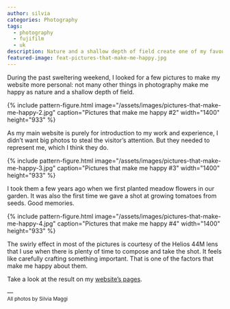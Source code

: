 ```yaml
---
author: silvia
categories: Photography
tags:
  - photography
  - fujifilm
  - uk
description: Nature and a shallow depth of field create one of my favourite photography style. Here I present four pictures that make me happy.
featured-image: feat-pictures-that-make-me-happy.jpg
---
```

During the past sweltering weekend, I looked for a few pictures to make my website more personal: not many other things in photography make me happy as nature and a shallow depth of field.

<!--more-->

{% include pattern-figure.html image="/assets/images/pictures-that-make-me-happy-2.jpg" caption="Pictures that make me happy #2" width="1400" height="933" %}

As my main website is purely for introduction to my work and experience, I didn’t want big photos to steal the visitor’s attention. But they needed to represent me, which I think they do.

{% include pattern-figure.html image="/assets/images/pictures-that-make-me-happy-3.jpg" caption="Pictures that make me happy #3" width="1400" height="933" %}

I took them a few years ago when we first planted meadow flowers in our garden. It was also the first time we gave a shot at growing tomatoes from seeds. Good memories.

{% include pattern-figure.html image="/assets/images/pictures-that-make-me-happy-4.jpg" caption="Pictures that make me happy #4" width="1400" height="933" %}

The swirly effect in most of the pictures is courtesy of the Helios 44M lens that I use when there is plenty of time to compose and take the shot. It feels like carefully crafting something important. That is one of the factors that make me happy about them.

Take a look at the result on my [website’s pages](https://silviamaggidesign.com/).

––  
<small>All photos by Silvia Maggi</small>
